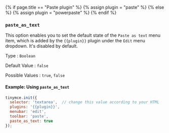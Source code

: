 {% if page.title == "Paste plugin" %}
  {% assign plugin = "paste" %}
{% else %}
  {% assign plugin = "powerpaste" %}
{% endif %}
### `paste_as_text`

This option enables you to set the default state of the `Paste as text` menu item, which is added by the `{{plugin}}` plugin under the `Edit` menu dropdown. It's disabled by default.

Type
: `Boolean`

Default Value
: `false`

Possible Values
: `true`, `false`

#### Example: Using `paste_as_text`

```js
tinymce.init({
  selector: 'textarea',  // change this value according to your HTML
  plugins: '{{plugin}}',
  menubar: 'edit',
  toolbar: 'paste',
  paste_as_text: true
});
```

